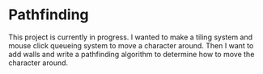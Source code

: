 # Pathfinding

This project is currently in progress. I wanted to make a tiling system and mouse click queueing system to move a character around. Then I want to add walls and write a pathfinding algorithm to determine how to move the character around.
